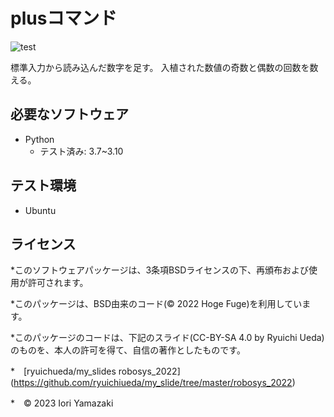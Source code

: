 # plusコマンド

![test](https://github.com/iori0430/robosys2023/actions/workflows/test.yml/badge.svg)

標準入力から読み込んだ数字を足す。
入植された数値の奇数と偶数の回数を数える。

## 必要なソフトウェア
* Python
  * テスト済み: 3.7~3.10

## テスト環境
* Ubuntu

## ライセンス
*このソフトウェアパッケージは、3条項BSDライセンスの下、再頒布および使用が許可されます。

*このパッケージは、BSD由来のコード(© 2022 Hoge Fuge)を利用しています。

*このパッケージのコードは、下記のスライド(CC-BY-SA 4.0 by Ryuichi Ueda)のものを、本人の許可を得て、自信の著作としたものです。

   *　[ryuichueda/my_slides robosys_2022]　(https://github.com/ryuichiueda/my_slide/tree/master/robosys_2022)

*　© 2023 Iori Yamazaki
